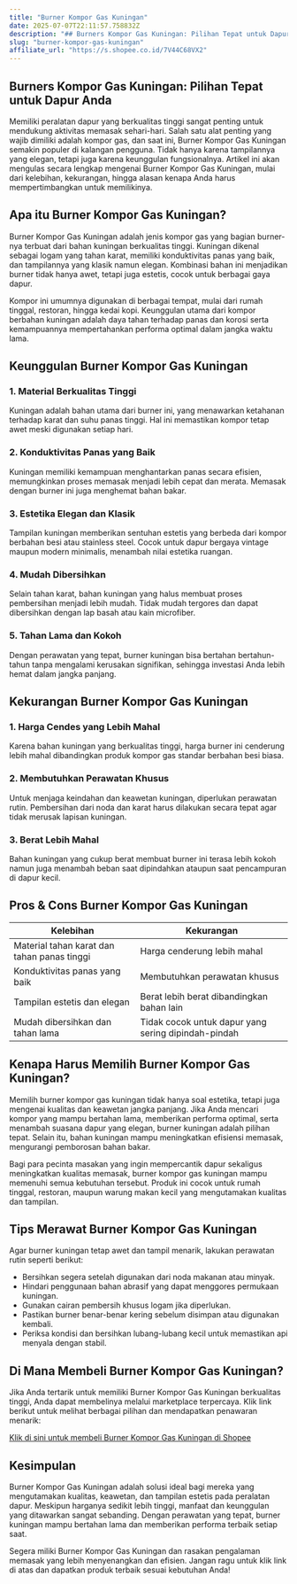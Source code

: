 ```yaml
---
title: "Burner Kompor Gas Kuningan"
date: 2025-07-07T22:11:57.758832Z
description: "## Burners Kompor Gas Kuningan: Pilihan Tepat untuk Dapur Anda..."
slug: "burner-kompor-gas-kuningan"
affiliate_url: "https://s.shopee.co.id/7V44C68VX2"
---
```

## Burners Kompor Gas Kuningan: Pilihan Tepat untuk Dapur Anda

Memiliki peralatan dapur yang berkualitas tinggi sangat penting untuk mendukung aktivitas memasak sehari-hari. Salah satu alat penting yang wajib dimiliki adalah kompor gas, dan saat ini, Burner Kompor Gas Kuningan semakin populer di kalangan pengguna. Tidak hanya karena tampilannya yang elegan, tetapi juga karena keunggulan fungsionalnya. Artikel ini akan mengulas secara lengkap mengenai Burner Kompor Gas Kuningan, mulai dari kelebihan, kekurangan, hingga alasan kenapa Anda harus mempertimbangkan untuk memilikinya.

## Apa itu Burner Kompor Gas Kuningan?

Burner Kompor Gas Kuningan adalah jenis kompor gas yang bagian burner-nya terbuat dari bahan kuningan berkualitas tinggi. Kuningan dikenal sebagai logam yang tahan karat, memiliki konduktivitas panas yang baik, dan tampilannya yang klasik namun elegan. Kombinasi bahan ini menjadikan burner tidak hanya awet, tetapi juga estetis, cocok untuk berbagai gaya dapur.

Kompor ini umumnya digunakan di berbagai tempat, mulai dari rumah tinggal, restoran, hingga kedai kopi. Keunggulan utama dari kompor berbahan kuningan adalah daya tahan terhadap panas dan korosi serta kemampuannya mempertahankan performa optimal dalam jangka waktu lama.

## Keunggulan Burner Kompor Gas Kuningan

### 1. Material Berkualitas Tinggi

Kuningan adalah bahan utama dari burner ini, yang menawarkan ketahanan terhadap karat dan suhu panas tinggi. Hal ini memastikan kompor tetap awet meski digunakan setiap hari.

### 2. Konduktivitas Panas yang Baik

Kuningan memiliki kemampuan menghantarkan panas secara efisien, memungkinkan proses memasak menjadi lebih cepat dan merata. Memasak dengan burner ini juga menghemat bahan bakar.

### 3. Estetika Elegan dan Klasik

Tampilan kuningan memberikan sentuhan estetis yang berbeda dari kompor berbahan besi atau stainless steel. Cocok untuk dapur bergaya vintage maupun modern minimalis, menambah nilai estetika ruangan.

### 4. Mudah Dibersihkan

Selain tahan karat, bahan kuningan yang halus membuat proses pembersihan menjadi lebih mudah. Tidak mudah tergores dan dapat dibersihkan dengan lap basah atau kain microfiber.

### 5. Tahan Lama dan Kokoh

Dengan perawatan yang tepat, burner kuningan bisa bertahan bertahun-tahun tanpa mengalami kerusakan signifikan, sehingga investasi Anda lebih hemat dalam jangka panjang.

## Kekurangan Burner Kompor Gas Kuningan

### 1. Harga Cendes yang Lebih Mahal

Karena bahan kuningan yang berkualitas tinggi, harga burner ini cenderung lebih mahal dibandingkan produk kompor gas standar berbahan besi biasa.

### 2. Membutuhkan Perawatan Khusus

Untuk menjaga keindahan dan keawetan kuningan, diperlukan perawatan rutin. Pembersihan dari noda dan karat harus dilakukan secara tepat agar tidak merusak lapisan kuningan.

### 3. Berat Lebih Mahal

Bahan kuningan yang cukup berat membuat burner ini terasa lebih kokoh namun juga menambah beban saat dipindahkan ataupun saat pencampuran di dapur kecil.

## Pros & Cons Burner Kompor Gas Kuningan

| Kelebihan | Kekurangan |
|------------|--------------|
| Material tahan karat dan tahan panas tinggi | Harga cenderung lebih mahal |
| Konduktivitas panas yang baik | Membutuhkan perawatan khusus |
| Tampilan estetis dan elegan | Berat lebih berat dibandingkan bahan lain |
| Mudah dibersihkan dan tahan lama | Tidak cocok untuk dapur yang sering dipindah-pindah |

## Kenapa Harus Memilih Burner Kompor Gas Kuningan?

Memilih burner kompor gas kuningan tidak hanya soal estetika, tetapi juga mengenai kualitas dan keawetan jangka panjang. Jika Anda mencari kompor yang mampu bertahan lama, memberikan performa optimal, serta menambah suasana dapur yang elegan, burner kuningan adalah pilihan tepat. Selain itu, bahan kuningan mampu meningkatkan efisiensi memasak, mengurangi pemborosan bahan bakar.

Bagi para pecinta masakan yang ingin mempercantik dapur sekaligus meningkatkan kualitas memasak, burner kompor gas kuningan mampu memenuhi semua kebutuhan tersebut. Produk ini cocok untuk rumah tinggal, restoran, maupun warung makan kecil yang mengutamakan kualitas dan tampilan.

## Tips Merawat Burner Kompor Gas Kuningan

Agar burner kuningan tetap awet dan tampil menarik, lakukan perawatan rutin seperti berikut:

- Bersihkan segera setelah digunakan dari noda makanan atau minyak.
- Hindari penggunaan bahan abrasif yang dapat menggores permukaan kuningan.
- Gunakan cairan pembersih khusus logam jika diperlukan.
- Pastikan burner benar-benar kering sebelum disimpan atau digunakan kembali.
- Periksa kondisi dan bersihkan lubang-lubang kecil untuk memastikan api menyala dengan stabil.

## Di Mana Membeli Burner Kompor Gas Kuningan?

Jika Anda tertarik untuk memiliki Burner Kompor Gas Kuningan berkualitas tinggi, Anda dapat membelinya melalui marketplace terpercaya. Klik link berikut untuk melihat berbagai pilihan dan mendapatkan penawaran menarik:

[Klik di sini untuk membeli Burner Kompor Gas Kuningan di Shopee](https://s.shopee.co.id/7V44C68VX2)

## Kesimpulan

Burner Kompor Gas Kuningan adalah solusi ideal bagi mereka yang mengutamakan kualitas, keawetan, dan tampilan estetis pada peralatan dapur. Meskipun harganya sedikit lebih tinggi, manfaat dan keunggulan yang ditawarkan sangat sebanding. Dengan perawatan yang tepat, burner kuningan mampu bertahan lama dan memberikan performa terbaik setiap saat.

Segera miliki Burner Kompor Gas Kuningan dan rasakan pengalaman memasak yang lebih menyenangkan dan efisien. Jangan ragu untuk klik link di atas dan dapatkan produk terbaik sesuai kebutuhan Anda!